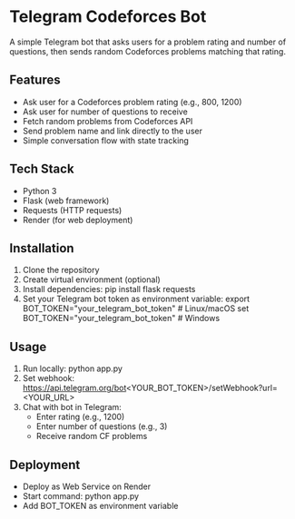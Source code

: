 
# Telegram Codeforces Bot

A simple Telegram bot that asks users for a problem rating and number of questions,
then sends random Codeforces problems matching that rating.

## Features
- Ask user for a Codeforces problem rating (e.g., 800, 1200)
- Ask user for number of questions to receive
- Fetch random problems from Codeforces API
- Send problem name and link directly to the user
- Simple conversation flow with state tracking

## Tech Stack
- Python 3
- Flask (web framework)
- Requests (HTTP requests)
- Render (for web deployment)

## Installation
1. Clone the repository
2. Create virtual environment (optional)
3. Install dependencies:
    pip install flask requests
4. Set your Telegram bot token as environment variable:
    export BOT_TOKEN="your_telegram_bot_token"  # Linux/macOS
    set BOT_TOKEN="your_telegram_bot_token"     # Windows

## Usage
1. Run locally:
    python app.py
2. Set webhook:
    https://api.telegram.org/bot<YOUR_BOT_TOKEN>/setWebhook?url=<YOUR_URL>
3. Chat with bot in Telegram:
    - Enter rating (e.g., 1200)
    - Enter number of questions (e.g., 3)
    - Receive random CF problems

## Deployment
- Deploy as Web Service on Render
- Start command: python app.py
- Add BOT_TOKEN as environment variable
